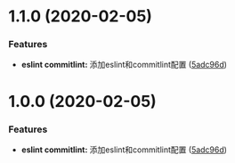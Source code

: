 # 1.1.0 (2020-02-05)


### Features

* **eslint commitlint:** 添加eslint和commitlint配置 ([5adc96d](https://github.com/ken-dingxj/ding_build/commit/5adc96de37916badb61fee9fc5e4d421e49b9879))



# 1.0.0 (2020-02-05)


### Features

* **eslint commitlint:** 添加eslint和commitlint配置 ([5adc96d](https://github.com/ken-dingxj/ding_build/commit/5adc96de37916badb61fee9fc5e4d421e49b9879))




